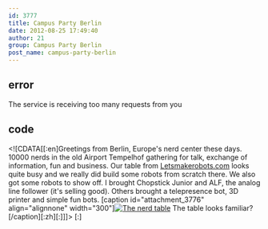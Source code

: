 ```yaml
---
id: 3777
title: Campus Party Berlin
date: 2012-08-25 17:49:40
author: 21
group: Campus Party Berlin
post_name: campus-party-berlin
---
```


## error
The service is receiving too many requests from you

## code
 <!\[CDATA\[\[:en\]Greetings from Berlin, Europe's nerd center these days. 10000 nerds in the old Airport Tempelhof gathering for talk, exchange of information, fun and business. Our table from [Letsmakerobots.com](http://letsmakerobots.com "Lets Make Robots") looks quite busy and we really did build some robots from scratch there. We also got some robots to show off. I brought Chopstick Junior and ALF, the analog line follower (it's selling good). Others brought a telepresence bot, 3D printer and simple fun bots. \[caption id="attachment\_3776" align="alignnone" width="300"\][![The nerd table](http://xinchejian.com/wp-content/uploads/2012/08/IMG_5287-300x225.jpg)](http://xinchejian.com/2012/08/25/campus-party-berlin/img%5F5287/) The table looks familiar?\[/caption\]\[:zh\]\[:\]\]\]> \[:\]
